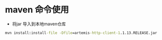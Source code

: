 # maven 命令使用

- 将jar 导入到本地maven仓库

```cmd
mvn install:install-file -Dfile=artemis-http-client-1.1.13.RELEASE.jar -DgroupId=com.hikvision.ga -DartifactId=artemis-http-client -Dversion=1.1.13.RELEASE -Dpackaging=jar
```

